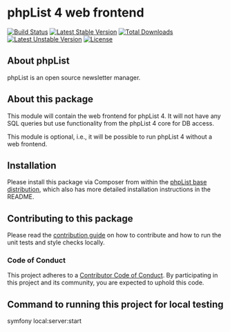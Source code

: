 # phpList 4 web frontend

[![Build Status](https://github.com/phpList/web-frontend/workflows/phpList%20Web%20Frontend%20Build/badge.svg)](https://github.com/phpList/web-frontend/actions)
[![Latest Stable Version](https://poser.pugx.org/phplist/web-frontend/v/stable.svg)](https://packagist.org/packages/phpList/web-frontend)
[![Total Downloads](https://poser.pugx.org/phplist/web-frontend/downloads.svg)](https://packagist.org/packages/phpList/web-frontend)
[![Latest Unstable Version](https://poser.pugx.org/phplist/web-frontend/v/unstable.svg)](https://packagist.org/packages/phpList/web-frontend)
[![License](https://poser.pugx.org/phplist/web-frontend/license.svg)](https://packagist.org/packages/phpList/web-frontend)


## About phpList

phpList is an open source newsletter manager.


## About this package

This module will contain the web frontend for phpList 4. It will not have any
SQL queries but use functionality from the phpList 4 core for DB access.

This module is optional, i.e., it will be possible to run phpList 4 without a
web frontend.


## Installation

Please install this package via Composer from within the
[phpList base distribution](https://github.com/phpList/base-distribution),
which also has more detailed installation instructions in the README.


## Contributing to this package

Please read the [contribution guide](.github/CONTRIBUTING.md) on how to
contribute and how to run the unit tests and style checks locally.

### Code of Conduct

This project adheres to a [Contributor Code of Conduct](CODE_OF_CONDUCT.md).
By participating in this project and its community, you are expected to uphold
this code.

## Command to running this project for local testing

symfony local:server:start
